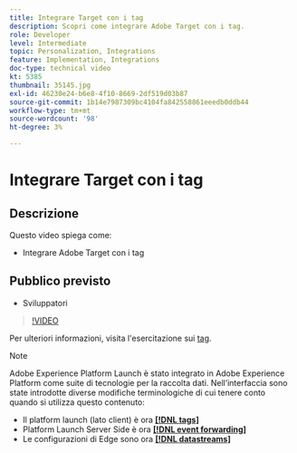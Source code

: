 ```yaml
---
title: Integrare Target con i tag
description: Scopri come integrare Adobe Target con i tag.
role: Developer
level: Intermediate
topic: Personalization, Integrations
feature: Implementation, Integrations
doc-type: technical video
kt: 5385
thumbnail: 35145.jpg
exl-id: 46230e24-b6e8-4f10-8669-2df519d03b87
source-git-commit: 1b14e7987309bc4104fa842558861eeedb0ddb44
workflow-type: tm+mt
source-wordcount: '98'
ht-degree: 3%

---
```


# Integrare Target con i tag

## Descrizione

Questo video spiega come:

* Integrare Adobe Target con i tag

## Pubblico previsto

* Sviluppatori

>[!VIDEO](https://video.tv.adobe.com/v/35145/?quality=12)

Per ulteriori informazioni, visita l&#39;esercitazione sui [tag](https://experienceleague.adobe.com/docs/launch-learn/implementing-in-websites-with-launch/index.html?lang=en).

>[!NOTE]
>
>Adobe Experience Platform Launch è stato integrato in Adobe Experience Platform come suite di tecnologie per la raccolta dati. Nell’interfaccia sono state introdotte diverse modifiche terminologiche di cui tenere conto quando si utilizza questo contenuto:
>
> * Il platform launch (lato client) è ora **[[!DNL tags]](https://experienceleague.adobe.com/docs/experience-platform/tags/home.html?lang=it)**
> * Platform Launch Server Side è ora **[[!DNL event forwarding]](https://experienceleague.adobe.com/docs/experience-platform/tags/event-forwarding/overview.html)**
> * Le configurazioni di Edge sono ora **[[!DNL datastreams]](https://experienceleague.adobe.com/docs/experience-platform/edge/fundamentals/datastreams.html)**

